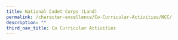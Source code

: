 ```yaml
---
title: National Cadet Corps (Land)
permalink: /character-excellence/Co-Curricular-Activities/NCC/
description: ""
third_nav_title: Co Curricular Activities
---
```

